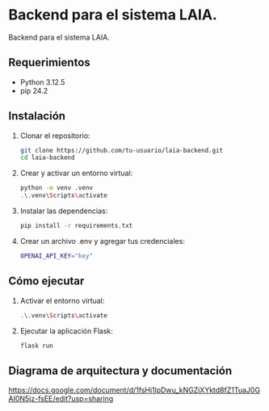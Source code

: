 # Backend para el sistema LAIA.
Backend para el sistema LAIA.

## Requerimientos
- Python 3.12.5
- pip 24.2

## Instalación
1. Clonar el repositorio:
   ```bash
   git clone https://github.com/tu-usuario/laia-backend.git
   cd laia-backend
   ```
2. Crear y activar un entorno virtual:
   ```bash
   python -m venv .venv
   .\.venv\Scripts\activate
   ```

3. Instalar las dependencias:
   ```bash
   pip install -r requirements.txt
   ```

4. Crear un archivo .env y agregar tus credenciales:
   ```bash
   OPENAI_API_KEY="key"
   ```

## Cómo ejecutar
1. Activar el entorno virtual:
   ```bash
   .\.venv\Scripts\activate
   ```

2. Ejecutar la aplicación Flask:
   ```bash
   flask run
   ```

## Diagrama de arquitectura y documentación
https://docs.google.com/document/d/1fsHj1lpDwu_kNGZiXYktd8fZ1TuaJ0GAI0N5jz-fsEE/edit?usp=sharing